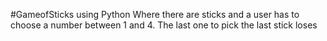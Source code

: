 #GameofSticks using Python
Where there are sticks and a user has to choose a number between 1 and 4. 
The last one to pick the last stick loses
